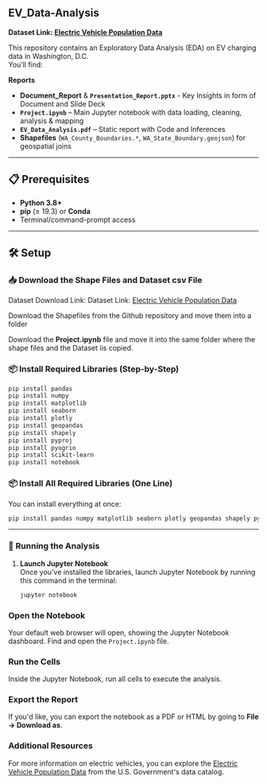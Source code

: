 ## EV_Data-Analysis

**Dataset Link: [Electric Vehicle Population Data](https://catalog.data.gov/dataset/electric-vehicle-population-data)**

This repository contains an Exploratory Data Analysis (EDA) on EV charging data in Washington, D.C.  
You’ll find:

**Reports**
-  **Document_Report** & **`Presentation_Report.pptx`** - Key Insights in form of Document and Slide Deck
- **`Project.ipynb`** – Main Jupyter notebook with data loading, cleaning, analysis & mapping  
- **`EV_Data_Analysis.pdf`** – Static report with Code and Inferences  
- **Shapefiles** (`WA_County_Boundaries.*`, `WA_State_Boundary.geojson`) for geospatial joins  

---

## 📋 Prerequisites

- **Python 3.8+**  
- **pip** (≥ 19.3) or **Conda**  
- Terminal/command-prompt access  

---

## 🛠️ Setup

### 📥 Download the Shape Files and Dataset csv File

   Dataset Download Link: Dataset Link: [Electric Vehicle Population Data](https://catalog.data.gov/dataset/electric-vehicle-population-data)

   Download the Shapefiles from the Github repository and move them into a folder

   Download the **Project.ipynb** file and move it into the same folder where the shape files and the Dataset iis copied.
   
### 📦 Install Required Libraries (Step-by-Step)

```bash
pip install pandas
pip install numpy
pip install matplotlib
pip install seaborn
pip install plotly
pip install geopandas
pip install shapely
pip install pyproj
pip install pyogrio
pip install scikit-learn
pip install notebook
```

### 📦 Install All Required Libraries (One Line)

You can install everything at once:

```bash
pip install pandas numpy matplotlib seaborn plotly geopandas shapely pyproj pyogrio scikit-learn notebook
```
---

### 🚀 Running the Analysis

1. **Launch Jupyter Notebook**  
   Once you've installed the libraries, launch Jupyter Notebook by running this command in the terminal:

   ```bash
   jupyter notebook
   ```

### Open the Notebook
Your default web browser will open, showing the Jupyter Notebook dashboard. Find and open the `Project.ipynb` file.

### Run the Cells
Inside the Jupyter Notebook, run all cells to execute the analysis.

### Export the Report
If you'd like, you can export the notebook as a PDF or HTML by going to **File → Download as**.

### Additional Resources
For more information on electric vehicles, you can explore the [Electric Vehicle Population Data](https://catalog.data.gov/dataset/electric-vehicle-population-data) from the U.S. Government's data catalog.

